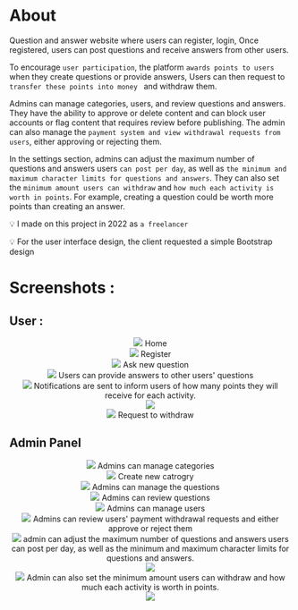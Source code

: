 # About

Question and answer website where users can register, login, Once registered, users can post questions and receive answers from other users.

To encourage `user participation`, the platform `awards points to users` when they create questions or provide answers, Users can then request to `transfer these points into money ` and withdraw them.

Admins can manage categories, users, and review questions and answers. They have the ability to approve or delete content and can block user accounts or flag content that requires review before publishing. The admin can also manage the `payment system and view withdrawal requests from users`, either approving or rejecting them.

In the settings section, admins can adjust the maximum number of questions and answers users `can post per day`, as well as `the minimum and maximum character limits for questions and answers`. They can also set the `minimum amount users can withdraw` and `how much each activity is worth in points`. For example, creating a question could be worth more points than creating an answer.

💡 I made on this project in 2022 as `a freelancer`

💡 For the user interface design, the client requested a simple Bootstrap design

# Screenshots :

## User :

<div align="center">
<img src="screenshots/home.png">
Home
</div>

<div align="center">
<img src="screenshots/register.png">
Register
</div>

<div align="center">
<img src="screenshots/create_question.png">
Ask new question
</div>

<div align="center">
<img src="screenshots/answer_question.png">
Users can provide answers to other users' questions
</div>

<div align="center">
<img src="screenshots/notifications.png">
Notifications are sent to inform users of how many points they will receive for each activity.</div>

<div align="center">
<img src="screenshots/request_withdraw.png">
</div>

<div align="center">
<img src="screenshots/request_withdraw_1.png">
Request to withdraw
</div>

## Admin Panel

<div align="center">
<img src="screenshots/admin/categories.png">
Admins can manage categories
</div>

<div align="center">
<img src="screenshots/admin/create_category.png">
Create new catrogry
</div>

<div align="center">
<img src="screenshots/admin/questions.png">
Admins can manage the questions 
</div>

<div align="center">
<img src="screenshots/admin/review_questions.png">
Admins can review questions
</div>

<div align="center">
<img src="screenshots/admin/users.png">
Admins can manage users
</div>

<div align="center">
<img src="screenshots/admin/withdraw.png">
Admins can review users' payment withdrawal requests and either approve or reject them
</div>

<div align="center">
<img src="screenshots/admin/settings_1.png">
admin can adjust the maximum number of questions and answers users can post per day, as well as the minimum and maximum character limits for questions and answers.
</div>

<div align="center">
<img src="screenshots/admin/settings_2.png">
</div>

<div align="center">
<img src="screenshots/admin/settings_3.png">
Admin can also set the minimum amount users can withdraw and how much each activity is worth in points.
</div>

<div align="center">
<img src="screenshots/admin/settings_4.png">

</div>
